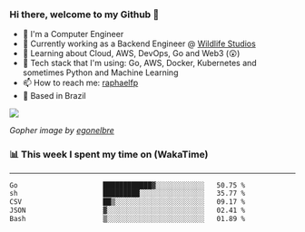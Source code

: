 ### Hi there, welcome to my Github 👋

- 📖 I'm a Computer Engineer
- 🔭 Currently working as a Backend Engineer @ [Wildlife Studios](https://wildlifestudios.com/)
- 🌱 Learning about Cloud, AWS, DevOps, Go and Web3 (😲)
- 🚀 Tech stack that I'm using: Go, AWS, Docker, Kubernetes and sometimes Python and Machine Learning
- 📫 How to reach me: [raphaelfp](https://linkedin.com/in/raphaelfp)
- 🏡 Based in Brazil

![](https://github.com/raphaelfp/gophers/blob/master/.thumb/animation/morning-coffee-3x.gif)

*Gopher image by [egonelbre](https://github.com/egonelbre/)*

### 📊 This week I spent my time on (WakaTime)

---

<!--START_SECTION:waka-->

```txt
Go                     ████████████▓░░░░░░░░░░░░   50.75 %
sh                     █████████░░░░░░░░░░░░░░░░   35.77 %
CSV                    ██▒░░░░░░░░░░░░░░░░░░░░░░   09.17 %
JSON                   ▓░░░░░░░░░░░░░░░░░░░░░░░░   02.41 %
Bash                   ▒░░░░░░░░░░░░░░░░░░░░░░░░   01.89 %
```

<!--END_SECTION:waka-->

